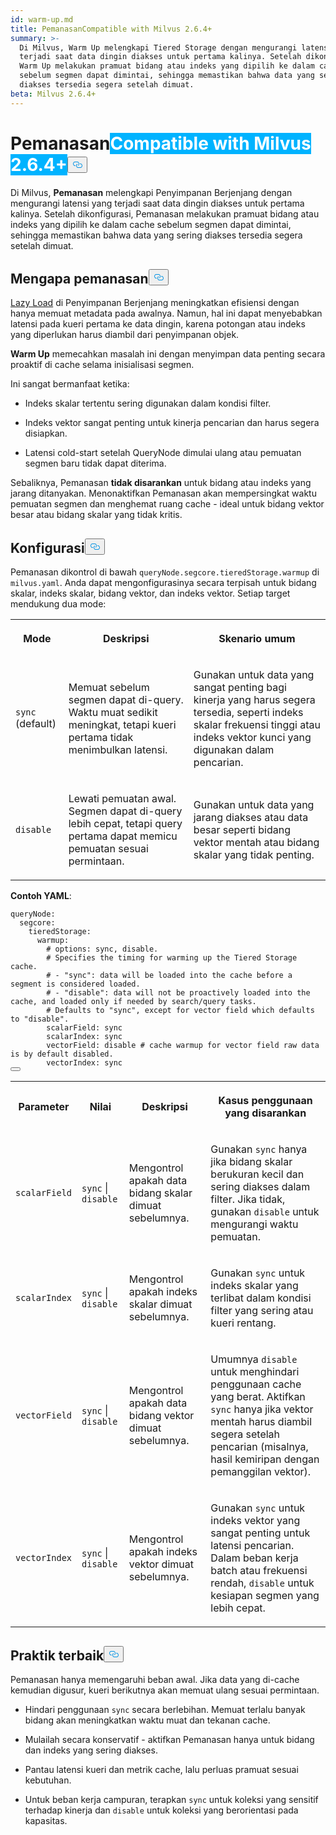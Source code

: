 ```yaml
---
id: warm-up.md
title: PemanasanCompatible with Milvus 2.6.4+
summary: >-
  Di Milvus, Warm Up melengkapi Tiered Storage dengan mengurangi latensi yang
  terjadi saat data dingin diakses untuk pertama kalinya. Setelah dikonfigurasi,
  Warm Up melakukan pramuat bidang atau indeks yang dipilih ke dalam cache
  sebelum segmen dapat dimintai, sehingga memastikan bahwa data yang sering
  diakses tersedia segera setelah dimuat.
beta: Milvus 2.6.4+
---
```

<h1 id="Warm-Up" class="common-anchor-header">Pemanasan<span class="beta-tag" style="background-color:rgb(0, 179, 255);color:white" translate="no">Compatible with Milvus 2.6.4+</span><button data-href="#Warm-Up" class="anchor-icon" translate="no">
      <svg translate="no"
        aria-hidden="true"
        focusable="false"
        height="20"
        version="1.1"
        viewBox="0 0 16 16"
        width="16"
      >
        <path
          fill="#0092E4"
          fill-rule="evenodd"
          d="M4 9h1v1H4c-1.5 0-3-1.69-3-3.5S2.55 3 4 3h4c1.45 0 3 1.69 3 3.5 0 1.41-.91 2.72-2 3.25V8.59c.58-.45 1-1.27 1-2.09C10 5.22 8.98 4 8 4H4c-.98 0-2 1.22-2 2.5S3 9 4 9zm9-3h-1v1h1c1 0 2 1.22 2 2.5S13.98 12 13 12H9c-.98 0-2-1.22-2-2.5 0-.83.42-1.64 1-2.09V6.25c-1.09.53-2 1.84-2 3.25C6 11.31 7.55 13 9 13h4c1.45 0 3-1.69 3-3.5S14.5 6 13 6z"
        ></path>
      </svg>
    </button></h1><p>Di Milvus, <strong>Pemanasan</strong> melengkapi Penyimpanan Berjenjang dengan mengurangi latensi yang terjadi saat data dingin diakses untuk pertama kalinya. Setelah dikonfigurasi, Pemanasan melakukan pramuat bidang atau indeks yang dipilih ke dalam cache sebelum segmen dapat dimintai, sehingga memastikan bahwa data yang sering diakses tersedia segera setelah dimuat.</p>
<h2 id="Why-warm-up" class="common-anchor-header">Mengapa pemanasan<button data-href="#Why-warm-up" class="anchor-icon" translate="no">
      <svg translate="no"
        aria-hidden="true"
        focusable="false"
        height="20"
        version="1.1"
        viewBox="0 0 16 16"
        width="16"
      >
        <path
          fill="#0092E4"
          fill-rule="evenodd"
          d="M4 9h1v1H4c-1.5 0-3-1.69-3-3.5S2.55 3 4 3h4c1.45 0 3 1.69 3 3.5 0 1.41-.91 2.72-2 3.25V8.59c.58-.45 1-1.27 1-2.09C10 5.22 8.98 4 8 4H4c-.98 0-2 1.22-2 2.5S3 9 4 9zm9-3h-1v1h1c1 0 2 1.22 2 2.5S13.98 12 13 12H9c-.98 0-2-1.22-2-2.5 0-.83.42-1.64 1-2.09V6.25c-1.09.53-2 1.84-2 3.25C6 11.31 7.55 13 9 13h4c1.45 0 3-1.69 3-3.5S14.5 6 13 6z"
        ></path>
      </svg>
    </button></h2><p><a href="/docs/id/tiered-storage-overview.md#Phase-1-Lazy-load">Lazy Load</a> di Penyimpanan Berjenjang meningkatkan efisiensi dengan hanya memuat metadata pada awalnya. Namun, hal ini dapat menyebabkan latensi pada kueri pertama ke data dingin, karena potongan atau indeks yang diperlukan harus diambil dari penyimpanan objek.</p>
<p><strong>Warm Up</strong> memecahkan masalah ini dengan menyimpan data penting secara proaktif di cache selama inisialisasi segmen.</p>
<p>Ini sangat bermanfaat ketika:</p>
<ul>
<li><p>Indeks skalar tertentu sering digunakan dalam kondisi filter.</p></li>
<li><p>Indeks vektor sangat penting untuk kinerja pencarian dan harus segera disiapkan.</p></li>
<li><p>Latensi cold-start setelah QueryNode dimulai ulang atau pemuatan segmen baru tidak dapat diterima.</p></li>
</ul>
<p>Sebaliknya, Pemanasan <strong>tidak disarankan</strong> untuk bidang atau indeks yang jarang ditanyakan. Menonaktifkan Pemanasan akan mempersingkat waktu pemuatan segmen dan menghemat ruang cache - ideal untuk bidang vektor besar atau bidang skalar yang tidak kritis.</p>
<h2 id="Configuration" class="common-anchor-header">Konfigurasi<button data-href="#Configuration" class="anchor-icon" translate="no">
      <svg translate="no"
        aria-hidden="true"
        focusable="false"
        height="20"
        version="1.1"
        viewBox="0 0 16 16"
        width="16"
      >
        <path
          fill="#0092E4"
          fill-rule="evenodd"
          d="M4 9h1v1H4c-1.5 0-3-1.69-3-3.5S2.55 3 4 3h4c1.45 0 3 1.69 3 3.5 0 1.41-.91 2.72-2 3.25V8.59c.58-.45 1-1.27 1-2.09C10 5.22 8.98 4 8 4H4c-.98 0-2 1.22-2 2.5S3 9 4 9zm9-3h-1v1h1c1 0 2 1.22 2 2.5S13.98 12 13 12H9c-.98 0-2-1.22-2-2.5 0-.83.42-1.64 1-2.09V6.25c-1.09.53-2 1.84-2 3.25C6 11.31 7.55 13 9 13h4c1.45 0 3-1.69 3-3.5S14.5 6 13 6z"
        ></path>
      </svg>
    </button></h2><p>Pemanasan dikontrol di bawah <code translate="no">queryNode.segcore.tieredStorage.warmup</code> di <code translate="no">milvus.yaml</code>. Anda dapat mengonfigurasinya secara terpisah untuk bidang skalar, indeks skalar, bidang vektor, dan indeks vektor. Setiap target mendukung dua mode:</p>
<table>
   <tr>
     <th><p>Mode</p></th>
     <th><p>Deskripsi</p></th>
     <th><p>Skenario umum</p></th>
   </tr>
   <tr>
     <td><p><code translate="no">sync</code> (default)</p></td>
     <td><p>Memuat sebelum segmen dapat di-query. Waktu muat sedikit meningkat, tetapi kueri pertama tidak menimbulkan latensi.</p></td>
     <td><p>Gunakan untuk data yang sangat penting bagi kinerja yang harus segera tersedia, seperti indeks skalar frekuensi tinggi atau indeks vektor kunci yang digunakan dalam pencarian.</p></td>
   </tr>
   <tr>
     <td><p><code translate="no">disable</code></p></td>
     <td><p>Lewati pemuatan awal. Segmen dapat di-query lebih cepat, tetapi query pertama dapat memicu pemuatan sesuai permintaan.</p></td>
     <td><p>Gunakan untuk data yang jarang diakses atau data besar seperti bidang vektor mentah atau bidang skalar yang tidak penting.</p></td>
   </tr>
</table>
<p><strong>Contoh YAML</strong>:</p>
<pre><code translate="no" class="language-yaml"><span class="hljs-attr">queryNode:</span>
  <span class="hljs-attr">segcore:</span>
    <span class="hljs-attr">tieredStorage:</span>
      <span class="hljs-attr">warmup:</span>
        <span class="hljs-comment"># options: sync, disable.</span>
        <span class="hljs-comment"># Specifies the timing for warming up the Tiered Storage cache.</span>
        <span class="hljs-comment"># - &quot;sync&quot;: data will be loaded into the cache before a segment is considered loaded.</span>
        <span class="hljs-comment"># - &quot;disable&quot;: data will not be proactively loaded into the cache, and loaded only if needed by search/query tasks.</span>
        <span class="hljs-comment"># Defaults to &quot;sync&quot;, except for vector field which defaults to &quot;disable&quot;.</span>
        <span class="hljs-attr">scalarField:</span> <span class="hljs-string">sync</span>
        <span class="hljs-attr">scalarIndex:</span> <span class="hljs-string">sync</span>
        <span class="hljs-attr">vectorField:</span> <span class="hljs-string">disable</span> <span class="hljs-comment"># cache warmup for vector field raw data is by default disabled.</span>
        <span class="hljs-attr">vectorIndex:</span> <span class="hljs-string">sync</span>
<button class="copy-code-btn"></button></code></pre>
<table>
   <tr>
     <th><p>Parameter</p></th>
     <th><p>Nilai</p></th>
     <th><p>Deskripsi</p></th>
     <th><p>Kasus penggunaan yang disarankan</p></th>
   </tr>
   <tr>
     <td><p><code translate="no">scalarField</code></p></td>
     <td><p><code translate="no">sync</code> | <code translate="no">disable</code></p></td>
     <td><p>Mengontrol apakah data bidang skalar dimuat sebelumnya.</p></td>
     <td><p>Gunakan <code translate="no">sync</code> hanya jika bidang skalar berukuran kecil dan sering diakses dalam filter. Jika tidak, gunakan <code translate="no">disable</code> untuk mengurangi waktu pemuatan.</p></td>
   </tr>
   <tr>
     <td><p><code translate="no">scalarIndex</code></p></td>
     <td><p><code translate="no">sync</code> | <code translate="no">disable</code></p></td>
     <td><p>Mengontrol apakah indeks skalar dimuat sebelumnya.</p></td>
     <td><p>Gunakan <code translate="no">sync</code> untuk indeks skalar yang terlibat dalam kondisi filter yang sering atau kueri rentang.</p></td>
   </tr>
   <tr>
     <td><p><code translate="no">vectorField</code></p></td>
     <td><p><code translate="no">sync</code> | <code translate="no">disable</code></p></td>
     <td><p>Mengontrol apakah data bidang vektor dimuat sebelumnya.</p></td>
     <td><p>Umumnya <code translate="no">disable</code> untuk menghindari penggunaan cache yang berat. Aktifkan <code translate="no">sync</code> hanya jika vektor mentah harus diambil segera setelah pencarian (misalnya, hasil kemiripan dengan pemanggilan vektor).</p></td>
   </tr>
   <tr>
     <td><p><code translate="no">vectorIndex</code></p></td>
     <td><p><code translate="no">sync</code> | <code translate="no">disable</code></p></td>
     <td><p>Mengontrol apakah indeks vektor dimuat sebelumnya.</p></td>
     <td><p>Gunakan <code translate="no">sync</code> untuk indeks vektor yang sangat penting untuk latensi pencarian. Dalam beban kerja batch atau frekuensi rendah, <code translate="no">disable</code> untuk kesiapan segmen yang lebih cepat.</p></td>
   </tr>
</table>
<h2 id="Best-practices" class="common-anchor-header">Praktik terbaik<button data-href="#Best-practices" class="anchor-icon" translate="no">
      <svg translate="no"
        aria-hidden="true"
        focusable="false"
        height="20"
        version="1.1"
        viewBox="0 0 16 16"
        width="16"
      >
        <path
          fill="#0092E4"
          fill-rule="evenodd"
          d="M4 9h1v1H4c-1.5 0-3-1.69-3-3.5S2.55 3 4 3h4c1.45 0 3 1.69 3 3.5 0 1.41-.91 2.72-2 3.25V8.59c.58-.45 1-1.27 1-2.09C10 5.22 8.98 4 8 4H4c-.98 0-2 1.22-2 2.5S3 9 4 9zm9-3h-1v1h1c1 0 2 1.22 2 2.5S13.98 12 13 12H9c-.98 0-2-1.22-2-2.5 0-.83.42-1.64 1-2.09V6.25c-1.09.53-2 1.84-2 3.25C6 11.31 7.55 13 9 13h4c1.45 0 3-1.69 3-3.5S14.5 6 13 6z"
        ></path>
      </svg>
    </button></h2><p>Pemanasan hanya memengaruhi beban awal. Jika data yang di-cache kemudian digusur, kueri berikutnya akan memuat ulang sesuai permintaan.</p>
<ul>
<li><p>Hindari penggunaan <code translate="no">sync</code> secara berlebihan. Memuat terlalu banyak bidang akan meningkatkan waktu muat dan tekanan cache.</p></li>
<li><p>Mulailah secara konservatif - aktifkan Pemanasan hanya untuk bidang dan indeks yang sering diakses.</p></li>
<li><p>Pantau latensi kueri dan metrik cache, lalu perluas pramuat sesuai kebutuhan.</p></li>
<li><p>Untuk beban kerja campuran, terapkan <code translate="no">sync</code> untuk koleksi yang sensitif terhadap kinerja dan <code translate="no">disable</code> untuk koleksi yang berorientasi pada kapasitas.</p></li>
</ul>
